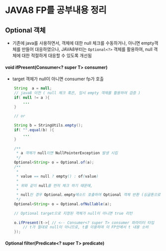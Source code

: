 # JAVA8 FP를 공부내용 정리
## Optional 객체

* 기존에 java를 사용하면서, 객체에 대한 null 체크를 수동하거나,
아니면 empty객체를 만들어 대응하였으나, 
JAVA8부터는 ```Optional<?>``` 객체를 활용하여, 
null 객체에 대한 적절하게 대응할 수 있도록 개선됨  

#### void ifPresent(Consumer<? super T> consumer)
* target 객체가 null이 아니면 consumer fp가 호출
```java
	String  a = null;
	// java8 이전 ( null 체크 혹은, 임시 empty 객체를 활용하여 검증 )
	if( null != a ){
		...
	}
	
	// or 
	
	String b = StringUtils.empty();  
	if( "".equal(b) ){
		...
	}
	
	/**
	 * a 객체가 null이면 NullPointerException 발생 시킴 
	 */
	Optional<String> o = Optional.of(a);
	/**
	 *
	 * value == null ? empty() : of(value)
	 *  
	 * 위와 같이 null를 먼저 체크 하기 때문에,
	 *  
	 * null인 경우 Optional.empty메소드 호출하여 Optional 객체 반환 (싱글톤으로 미리 정의된 EMPTY 객체 반환) 
	 */
	Optional<String> o = Optional.ofNullable(a); 
	
	// Optional target으로 지정된 객체가 null이 아니면 true 리턴
	
	o.ifPresent(t->{ // <-- Consumer<? super T> consumer 파라미터 타입
		// t가 절대로 null이 아니므로, t를 이용하여 이 FP안에서 t 내용 소비
	});
```

#### Optional<T> filter(Predicate<? super T> predicate)
```java
```